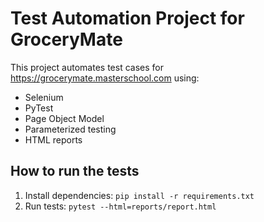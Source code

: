 # Test Automation Project for GroceryMate

This project automates test cases for https://grocerymate.masterschool.com using:
- Selenium
- PyTest
- Page Object Model
- Parameterized testing
- HTML reports

## How to run the tests
1. Install dependencies: `pip install -r requirements.txt`
2. Run tests: `pytest --html=reports/report.html`
